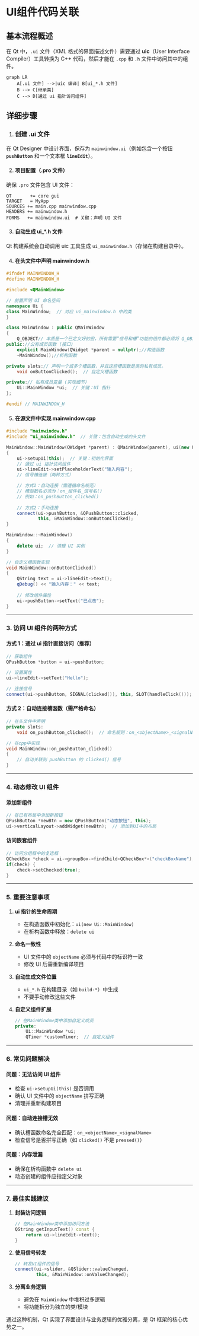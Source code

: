 # UI组件代码关联

## 基本流程概述

在 Qt 中，`.ui` 文件（XML 格式的界面描述文件）需要通过 **uic**（User Interface Compiler）工具转换为 C++ 代码，然后才能在 `.cpp` 和 `.h` 文件中访问其中的组件。

```mermaid
graph LR
    A[.ui 文件] -->|uic 编译| B[ui_*.h 文件]
    B --> C[继承类]
    C --> D[通过 ui 指针访问组件]
```

## 详细步骤

1. ### 创建 .ui 文件

在 Qt Designer 中设计界面，保存为 `mainwindow.ui`（例如包含一个按钮 **`pushButton`** 和一个文本框 **`lineEdit`**）。

2. #### 项目配置（.pro 文件）

确保 `.pro` 文件包含 UI 文件：
```qmake
QT       += core gui
TARGET   = MyApp
SOURCES += main.cpp mainwindow.cpp
HEADERS += mainwindow.h
FORMS   += mainwindow.ui  # 关键：声明 UI 文件
```

3. #### 自动生成 ui_*.h 文件

Qt 构建系统会自动调用 uic 工具生成 `ui_mainwindow.h`（存储在构建目录中）。

4. #### 在头文件中声明 mainwindow.h

```cpp
#ifndef MAINWINDOW_H
#define MAINWINDOW_H

#include <QMainWindow>

// 前置声明 UI 命名空间
namespace Ui {
class MainWindow;  // 对应 ui_mainwindow.h 中的类
}

class MainWindow : public QMainWindow
{
    Q_OBJECT// 本质是一个已定义好的宏，所有需要“信号和槽”功能的组件都必须将 Q_OBJECT 作为 private 属性成员引入到类中。
public://公有成员函数 (接口)
    explicit MainWindow(QWidget *parent = nullptr);//构造函数
    ~MainWindow();//析构函数

private slots:// 声明一个或多个槽函数，并且这些槽函数是类的私有成员。
    void onButtonClicked();  // 自定义槽函数

private:// 私有成员变量 (实现细节)
    Ui::MainWindow *ui;  // 关键：UI 指针
};

#endif // MAINWINDOW_H
```

5. #### 在源文件中实现 mainwindow.cpp

```cpp
#include "mainwindow.h"
#include "ui_mainwindow.h"  // 关键：包含自动生成的头文件

MainWindow::MainWindow(QWidget *parent) : QMainWindow(parent), ui(new Ui::MainWindow)  // 创建 UI 实例
{
    ui->setupUi(this);  // 关键：初始化界面
    // 通过 ui 指针访问组件
    ui->lineEdit->setPlaceholderText("输入内容");
    // 信号槽连接（两种方式）

    // 方式1：自动连接（需遵循命名规范）
    // 槽函数名必须为：on_组件名_信号名()
    // 例如：on_pushButton_clicked()
    
    // 方式2：手动连接
    connect(ui->pushButton, &QPushButton::clicked,
            this, &MainWindow::onButtonClicked);
}

MainWindow::~MainWindow()
{
    delete ui;  // 清理 UI 实例
}

// 自定义槽函数实现
void MainWindow::onButtonClicked()
{
    QString text = ui->lineEdit->text();
    qDebug() << "输入内容：" << text;
    
    // 修改组件属性
    ui->pushButton->setText("已点击");
}
```

---

### **3. 访问 UI 组件的两种方式**

#### **方式 1：通过 ui 指针直接访问（推荐）**
```cpp
// 获取组件
QPushButton *button = ui->pushButton;

// 设置属性
ui->lineEdit->setText("Hello");

// 连接信号
connect(ui->pushButton, SIGNAL(clicked()), this, SLOT(handleClick()));
```

#### **方式 2：自动连接槽函数（需严格命名）**
```cpp
// 在头文件中声明
private slots:
    void on_pushButton_clicked();  // 命名规则：on_<objectName>_<signalName>

// 在cpp中实现
void MainWindow::on_pushButton_clicked()
{
    // 自动关联到 pushButton 的 clicked() 信号
}
```

---

### **4. 动态修改 UI 组件**

#### **添加新组件**
```cpp
// 在已有布局中添加新按钮
QPushButton *newBtn = new QPushButton("动态按钮", this);
ui->verticalLayout->addWidget(newBtn);  // 添加到UI中的布局
```

#### **访问嵌套组件**
```cpp
// 访问分组框中的复选框
QCheckBox *check = ui->groupBox->findChild<QCheckBox*>("checkBoxName");
if(check) {
    check->setChecked(true);
}
```

---

### **5. 重要注意事项**

1. **ui 指针的生命周期**
   - 在构造函数中初始化：`ui(new Ui::MainWindow)`
   - 在析构函数中释放：`delete ui`

2. **命名一致性**
   - UI 文件中的 `objectName` 必须与代码中的标识符一致
   - 修改 UI 后需重新编译项目

3. **自动生成文件位置**
   - `ui_*.h` 在构建目录（如 `build-*`）中生成
   - 不要手动修改这些文件

4. **自定义组件扩展**
   ```cpp
   // 在MainWindow类中添加自定义成员
   private:
       Ui::MainWindow *ui;
       QTimer *customTimer;  // 自定义组件
   ```

---

### **6. 常见问题解决**

#### **问题：无法访问 UI 组件**
- 检查 `ui->setupUi(this)` 是否调用
- 确认 UI 文件中的 `objectName` 拼写正确
- 清理并重新构建项目

#### **问题：自动连接槽无效**
- 确认槽函数命名完全匹配：`on_<objectName>_<signalName>`
- 检查信号是否拼写正确（如 `clicked()` 不是 `pressed()`）

#### **问题：内存泄漏**
- 确保在析构函数中 `delete ui`
- 动态创建的组件应指定父对象

---

### **7. 最佳实践建议**

1. **封装访问逻辑**
   ```cpp
   // 在MainWindow类中添加访问方法
   QString getInputText() const {
       return ui->lineEdit->text();
   }
   ```

2. **使用信号转发**
   ```cpp
   // 转发UI组件的信号
   connect(ui->slider, &QSlider::valueChanged,
           this, &MainWindow::onValueChanged);
   ```

3. **分离业务逻辑**
   - 避免在 `MainWindow` 中堆积过多逻辑
   - 将功能拆分为独立的类/模块

通过这种机制，Qt 实现了界面设计与业务逻辑的优雅分离，是 Qt 框架的核心优势之一。